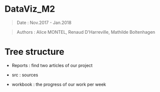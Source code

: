 # DataViz_M2

>Date : Nov.2017 - Jan.2018 

>Authors : Alice MONTEL, Renaud D'Harreville, Mathilde Boltenhagen

# Tree structure 

- Reports : find two articles of our project

- src : sources

- workbook : the progress of our work per week 
